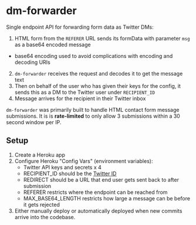 # dm-forwarder

Single endpoint API for forwarding form data as Twitter DMs:
1. HTML form from the `REFERER` URL sends its formData with parameter `msg` as a base64 encoded message
  - base64 encoding used to avoid complications with encoding and decoding URIs
2. `dm-forwarder` receives the request and decodes it to get the message text
3. Then on behalf of the user who has given their keys for the config, it sends this as a DM to the Twitter 
user under `RECIPIENT_ID`
4. Message arrives for the recipient in their Twitter inbox

`dm-forwarder` was primarily built to handle HTML contact form message submissions. 
It is is **rate-limited** to only allow 3 submissions within a 30 second window per IP.

## Setup
 
1. Create a Heroku app
2. Configure Heroku "Config Vars" (environment variables):
    - Twitter API keys and secrets x 4
    - RECIPIENT_ID should be the [Twitter ID](http://gettwitterid.com)
    - REDIRECT should be a URL that end user gets sent back to after submission
    - REFERER restricts where the endpoint can be reached from
    - MAX_BASE64_LENGTH restricts how large a message can be before it gets rejected
3. Either manually deploy or automatically deployed when new commits arrive into the codebase.

